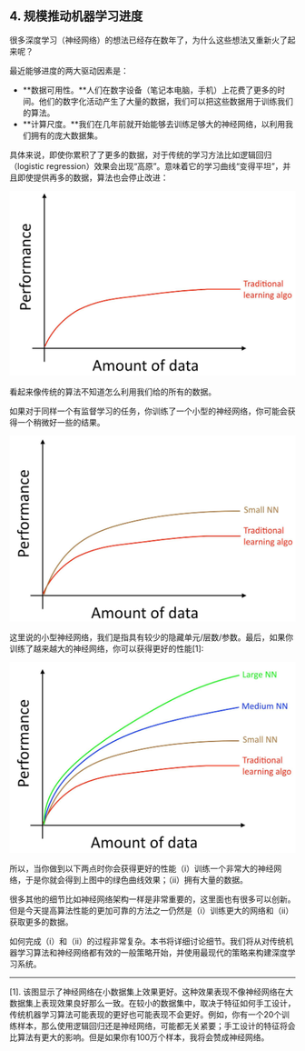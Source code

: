 ## 4. 规模推动机器学习进度

很多深度学习（神经网络）的想法已经存在数年了，为什么这些想法又重新火了起来呢？

最近能够进度的两大驱动因素是：

- **数据可用性。**人们在数字设备（笔记本电脑，手机）上花费了更多的时间。他们的数字化活动产生了大量的数据，我们可以把这些数据用于训练我们的算法。
- **计算尺度。**我们在几年前就开始能够去训练足够大的神经网络，以利用我们拥有的庞大数据集。

具体来说，即使你累积了了更多的数据，对于传统的学习方法比如逻辑回归（logistic regression）效果会出现“高原”。意味着它的学习曲线“变得平坦”，并且即使提供再多的数据，算法也会停止改进：

![](pics/4.1.jpg)

看起来像传统的算法不知道怎么利用我们给的所有的数据。

如果对于同样一个有监督学习的任务，你训练了一个小型的神经网络，你可能会获得一个稍微好一些的结果。

![](pics/4.2.jpg)

这里说的小型神经网络，我们是指具有较少的隐藏单元/层数/参数。最后，如果你训练了越来越大的神经网络，你可以获得更好的性能[1]:

![](pics/4.3.jpg)

所以，当你做到以下两点时你会获得更好的性能（i）训练一个非常大的神经网络，于是你就会得到上图中的绿色曲线效果；（ii）拥有大量的数据。

很多其他的细节比如神经网络架构一样是非常重要的，这里面也有很多可以创新。但是今天提高算法性能的更加可靠的方法之一仍然是（i）训练更大的网络和（ii）获取更多的数据。

如何完成（i）和（ii）的过程非常复杂。本书将详细讨论细节。我们将从对传统机器学习算法和神经网络都有效的一般策略开始，并使用最现代的策略来构建深度学习系统。

---

[1]. 该图显示了神经网络在小数据集上效果更好。这种效果表现不像神经网络在大数据集上表现效果良好那么一致。在较小的数据集中，取决于特征如何手工设计，传统机器学习算法可能表现的更好也可能表现不会更好。例如，你有一个20个训练样本，那么使用逻辑回归还是神经网络，可能都无关紧要；手工设计的特征将会比算法有更大的影响。但是如果你有100万个样本，我将会赞成神经网络。


